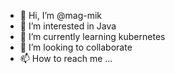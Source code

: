 - 👋 Hi, I’m @mag-mik
- 👀 I’m interested in Java
- 🌱 I’m currently learning kubernetes
- 💞️ I’m looking to collaborate
- 📫 How to reach me ...

<!---
mag-mik/mag-mik is a ✨ special ✨ repository because its `README.md` (this file) appears on your GitHub profile.
You can click the Preview link to take a look at your changes.
--->
